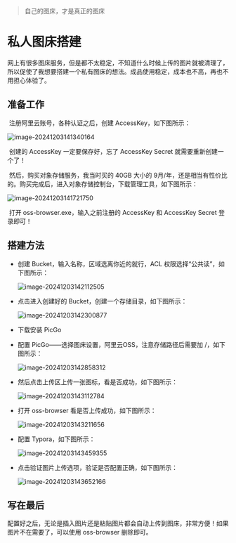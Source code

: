 > 自己的图床，才是真正的图床

# 私人图床搭建

​	网上有很多图床服务，但是都不太稳定，不知道什么时候上传的图片就被清理了，所以促使了我想要搭建一个私有图床的想法。成品使用稳定，成本也不高，再也不用担心体验了。

## 准备工作

​	注册阿里云账号，各种认证之后，创建 AccessKey，如下图所示：

![image-20241203141340164](https://diopicstore.oss-cn-wulanchabu.aliyuncs.com/pictures/image-20241203141340164.png)

​	创建的 AccessKey 一定要保存好，忘了 AccessKey Secret 就需要重新创建一个了！

​	然后，购买对象存储服务，我当时买的 40GB 大小的 9月/年，还是相当有性价比的。购买完成后，进入对象存储控制台，下载管理工具，如下图所示：

![image-20241203141721750](https://diopicstore.oss-cn-wulanchabu.aliyuncs.com/pictures/image-20241203141721750.png)

​	打开 oss-browser.exe，输入之前注册的 AccessKey 和 AccessKey Secret 登录即可！

## 搭建方法

- 创建 Bucket，输入名称，区域选离你近的就行，ACL 权限选择“公共读”，如下图所示：

  ![image-20241203142112505](https://diopicstore.oss-cn-wulanchabu.aliyuncs.com/pictures/image-20241203142112505.png)

- 点击进入创建好的 Bucket，创建一个存储目录，如下图所示：

  ![image-20241203142300877](https://diopicstore.oss-cn-wulanchabu.aliyuncs.com/pictures/image-20241203142300877.png)

- 下载安装 PicGo

- 配置 PicGo——选择图床设置，阿里云OSS，注意存储路径后需要加 /，如下图所示：

  ![image-20241203142858312](https://diopicstore.oss-cn-wulanchabu.aliyuncs.com/pictures/image-20241203142858312.png)

- 然后点击上传区上传一张图标，看是否成功，如下图所示：

  ![image-20241203143112784](https://diopicstore.oss-cn-wulanchabu.aliyuncs.com/pictures/image-20241203143112784.png)

- 打开 oss-browser 看是否上传成功，如下图所示：

  ![image-20241203143211656](https://diopicstore.oss-cn-wulanchabu.aliyuncs.com/pictures/image-20241203143211656.png)

- 配置 Typora，如下图所示：

  ![image-20241203143459355](https://diopicstore.oss-cn-wulanchabu.aliyuncs.com/pictures/image-20241203143459355.png)

- 点击验证图片上传选项，验证是否配置正确，如下图所示：

  ![image-20241203143652166](https://diopicstore.oss-cn-wulanchabu.aliyuncs.com/pictures/image-20241203143652166.png)

## 写在最后

​	配置好之后，无论是插入图片还是粘贴图片都会自动上传到图床，非常方便！如果图片不在需要了，可以使用 oss-browser 删除即可。
